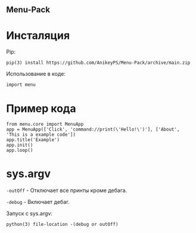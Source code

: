 ## Menu-Pack

# Инсталяция

Pip:

```
pip(3) install https://github.com/AnikeyPS/Menu-Pack/archive/main.zip
```

Использование в коде:

```
import menu
```

# Пример кода

```
from menu.core import MenuApp
app = MenuApp(['Click', 'command://print(\'Hello!\')'], ['About', 'This is a example code'])
app.title('Example')
app.init()
app.loop()
```

# sys.argv

`-outOff` - Отключает все принты кроме дебага.

`-debug` - Включает дебаг.

Запуск с sys.argv:

```
python(3) file-location -(debug or outOff)
```
